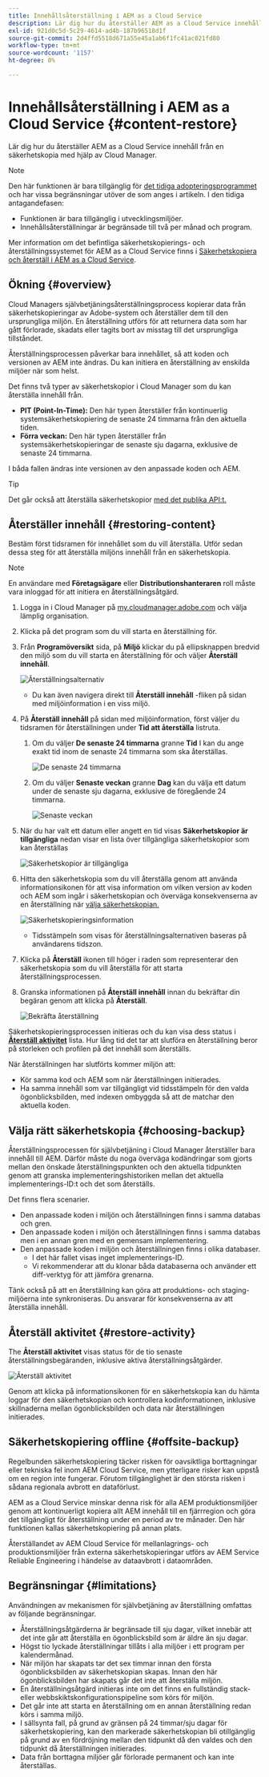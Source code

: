 ```yaml
---
title: Innehållsåterställning i AEM as a Cloud Service
description: Lär dig hur du återställer AEM as a Cloud Service innehåll från en säkerhetskopia med hjälp av Cloud Manager.
exl-id: 921d0c5d-5c29-4614-ad4b-187b96518d1f
source-git-commit: 2d4ffd5518d671a55e45a1ab6f1fc41ac021fd80
workflow-type: tm+mt
source-wordcount: '1157'
ht-degree: 0%

---
```



# Innehållsåterställning i AEM as a Cloud Service {#content-restore}

Lär dig hur du återställer AEM as a Cloud Service innehåll från en säkerhetskopia med hjälp av Cloud Manager.

>[!NOTE]
>
>Den här funktionen är bara tillgänglig för [det tidiga adopteringsprogrammet](/help/implementing/cloud-manager/release-notes/current.md#early-adoption) och har vissa begränsningar utöver de som anges i artikeln. I den tidiga antagandefasen:
>
>* Funktionen är bara tillgänglig i utvecklingsmiljöer.
>* Innehållsåterställningar är begränsade till två per månad och program.
>
>Mer information om det befintliga säkerhetskopierings- och återställningssystemet för AEM as a Cloud Service finns i [Säkerhetskopiera och återställ i AEM as a Cloud Service](/help/operations/backup.md).

## Ökning {#overview}

Cloud Managers självbetjäningsåterställningsprocess kopierar data från säkerhetskopieringar av Adobe-system och återställer dem till den ursprungliga miljön. En återställning utförs för att returnera data som har gått förlorade, skadats eller tagits bort av misstag till det ursprungliga tillståndet.

Återställningsprocessen påverkar bara innehållet, så att koden och versionen av AEM inte ändras. Du kan initiera en återställning av enskilda miljöer när som helst.

Det finns två typer av säkerhetskopior i Cloud Manager som du kan återställa innehåll från.

* **PIT (Point-In-Time):** Den här typen återställer från kontinuerlig systemsäkerhetskopiering de senaste 24 timmarna från den aktuella tiden.
* **Förra veckan:** Den här typen återställer från systemsäkerhetskopieringar de senaste sju dagarna, exklusive de senaste 24 timmarna.

I båda fallen ändras inte versionen av den anpassade koden och AEM.

>[!TIP]
>
>Det går också att återställa säkerhetskopior [med det publika API:t.](https://developer.adobe.com/experience-cloud/cloud-manager/reference/api/)

## Återställer innehåll {#restoring-content}

Bestäm först tidsramen för innehållet som du vill återställa. Utför sedan dessa steg för att återställa miljöns innehåll från en säkerhetskopia.

>[!NOTE]
>
>En användare med **Företagsägare** eller **Distributionshanteraren** roll måste vara inloggad för att initiera en återställningsåtgärd.

1. Logga in i Cloud Manager på [my.cloudmanager.adobe.com](https://my.cloudmanager.adobe.com/) och välja lämplig organisation.

1. Klicka på det program som du vill starta en återställning för.

1. Från **Programöversikt** sida, på **Miljö** klickar du på ellipsknappen bredvid den miljö som du vill starta en återställning för och väljer **Återställ innehåll**.

   ![Återställningsalternativ](assets/backup-option.png)

   * Du kan även navigera direkt till **Återställ innehåll** -fliken på sidan med miljöinformation i en viss miljö.

1. På **Återställ innehåll** på sidan med miljöinformation, först väljer du tidsramen för återställningen under **Tid att återställa** listruta.

   1. Om du väljer **De senaste 24 timmarna** granne **Tid** I kan du ange exakt tid inom de senaste 24 timmarna som ska återställas.

      ![De senaste 24 timmarna](assets/backup-time.png)

   1. Om du väljer **Senaste veckan** granne **Dag** kan du välja ett datum under de senaste sju dagarna, exklusive de föregående 24 timmarna.

      ![Senaste veckan](assets/backup-date.png)

1. När du har valt ett datum eller angett en tid visas **Säkerhetskopior är tillgängliga** nedan visar en lista över tillgängliga säkerhetskopior som kan återställas

   ![Säkerhetskopior är tillgängliga](assets/backup-available.png)

1. Hitta den säkerhetskopia som du vill återställa genom att använda informationsikonen för att visa information om vilken version av koden och AEM som ingår i säkerhetskopian och överväga konsekvenserna av en återställning när [välja säkerhetskopian.](#choosing-the-right-backup)

   ![Säkerhetskopieringsinformation](assets/backup-info.png)

   * Tidsstämpeln som visas för återställningsalternativen baseras på användarens tidszon.

1. Klicka på **Återställ** ikonen till höger i raden som representerar den säkerhetskopia som du vill återställa för att starta återställningsprocessen.

1. Granska informationen på **Återställ innehåll** innan du bekräftar din begäran genom att klicka på **Återställ**.

   ![Bekräfta återställning](assets/backup-restore.png)

Säkerhetskopieringsprocessen initieras och du kan visa dess status i **[Återställ aktivitet](#restore-activity)** lista. Hur lång tid det tar att slutföra en återställning beror på storleken och profilen på det innehåll som återställs.

När återställningen har slutförts kommer miljön att:

* Kör samma kod och AEM som när återställningen initierades.
* Ha samma innehåll som var tillgängligt vid tidsstämpeln för den valda ögonblicksbilden, med indexen ombyggda så att de matchar den aktuella koden.

## Välja rätt säkerhetskopia {#choosing-backup}

Återställningsprocessen för självbetjäning i Cloud Manager återställer bara innehåll till AEM. Därför måste du noga överväga kodändringar som gjorts mellan den önskade återställningspunkten och den aktuella tidpunkten genom att granska implementeringshistoriken mellan det aktuella implementerings-ID:t och det som återställs.

Det finns flera scenarier.

* Den anpassade koden i miljön och återställningen finns i samma databas och gren.
* Den anpassade koden i miljön och återställningen finns i samma databas men i en annan gren med en gemensam implementering.
* Den anpassade koden i miljön och återställningen finns i olika databaser.
   * I det här fallet visas inget implementerings-ID.
   * Vi rekommenderar att du klonar båda databaserna och använder ett diff-verktyg för att jämföra grenarna.

Tänk också på att en återställning kan göra att produktions- och staging-miljöerna inte synkroniseras. Du ansvarar för konsekvenserna av att återställa innehåll.

## Återställ aktivitet {#restore-activity}

The **Återställ aktivitet** visas status för de tio senaste återställningsbegäranden, inklusive aktiva återställningsåtgärder.

![Återställ aktivitet](assets/backup-activity.png)

Genom att klicka på informationsikonen för en säkerhetskopia kan du hämta loggar för den säkerhetskopian och kontrollera kodinformationen, inklusive skillnaderna mellan ögonblicksbilden och data när återställningen initierades.

## Säkerhetskopiering offline {#offsite-backup}

Regelbunden säkerhetskopiering täcker risken för oavsiktliga borttagningar eller tekniska fel inom AEM Cloud Service, men ytterligare risker kan uppstå om en region inte fungerar. Förutom tillgänglighet är den största risken i sådana regionala avbrott en dataförlust.

AEM as a Cloud Service minskar denna risk för alla AEM produktionsmiljöer genom att kontinuerligt kopiera allt AEM innehåll till en fjärrregion och göra det tillgängligt för återställning under en period av tre månader. Den här funktionen kallas säkerhetskopiering på annan plats.

Återställandet av AEM Cloud Service för mellanlagrings- och produktionsmiljöer från externa säkerhetskopieringar utförs av AEM Service Reliable Engineering i händelse av dataavbrott i dataområden.

## Begränsningar {#limitations}

Användningen av mekanismen för självbetjäning av återställning omfattas av följande begränsningar.

* Återställningsåtgärderna är begränsade till sju dagar, vilket innebär att det inte går att återställa en ögonblicksbild som är äldre än sju dagar.
* Högst tio lyckade återställningar tillåts i alla miljöer i ett program per kalendermånad.
* När miljön har skapats tar det sex timmar innan den första ögonblicksbilden av säkerhetskopian skapas. Innan den här ögonblicksbilden har skapats går det inte att återställa miljön.
* En återställningsåtgärd initieras inte om det finns en fullständig stack- eller webbskiktskonfigurationspipeline som körs för miljön.
* Det går inte att starta en återställning om en annan återställning redan körs i samma miljö.
* I sällsynta fall, på grund av gränsen på 24 timmar/sju dagar för säkerhetskopiering, kan den markerade säkerhetskopian bli otillgänglig på grund av en fördröjning mellan den tidpunkt då den valdes och den tidpunkt då återställningen initierades.
* Data från borttagna miljöer går förlorade permanent och kan inte återställas.
